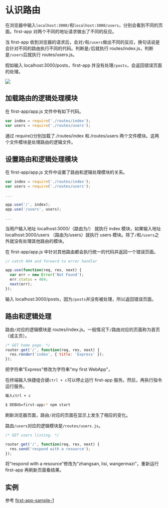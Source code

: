 # 认识路由

在浏览器中输入`localhost:3000/`和`localhost:3000/users`，分别会看到不同的页面。first-app 对两个不同的地址请求做出了不同的反应。

当 first-app 收到浏览器的请求后，会对`/`和`/users`做出不同的反应，换句话说是会针对不同的路由执行不同的代码。判断是`/`后就执行 routes/index.js，判断是`/users`后就执行 routes/users.js。

假如输入 localhost:3000/posts，first-app 并没有处理`/posts`，会返回错误页面的处理。

![](/assets/route-map.png)

## 加载路由的逻辑处理模块

在 first-app/app.js 文件中有如下代码。

```javascript
var index = require('./routes/index');
var users = require('./routes/users');
```

通过 require\(\)分别加载了./routes/index 和./routes/users 两个文件模块。这两个文件模块是处理路由的逻辑文件。

## 设置路由和逻辑处理模块

在 first-app/app.js 文件中设置了路由和逻辑处理模块的关系。

```javascript
var index = require('./routes/index');
var users = require('./routes/users');

...

app.use('/', index);
app.use('/users', users);

...
```

当用户输入地址 localhost:3000/（路由为/） 就执行 index 模块，如果输入地址 localhost:3000/users （路由为/users）就执行 users 模块。除了`/`和`/users`之外就没有处理其他路由的模块。

在 first-app/app.js 中针对其他路由都会执行统一的代码并返回一个错误页面。

```javascript
// catch 404 and forward to error handler

app.use(function(req, res, next) {
  var err = new Error('Not Found');
  err.status = 404;
  next(err);
});
```

输入 localhost:3000/posts，因为`/posts`并没有被处理，所以返回错误页面。

## 路由和逻辑处理

路由`/`对应的逻辑模块是 routes/index.js。一般情况下`/`路由对应的页面称为首页（或主页）。

```javascript
/* GET home page. */
router.get('/', function(req, res, next) {
  res.render('index', { title: 'Express' });
});
```

把字符串"Express"修改为字符串"my first WebApp"，

在终端输入快捷组合键`ctrl + c`可以停止运行 first-app 服务。然后，再执行指令运行服务。

```bash
输入ctrl + c

$ DEBUG=first-app:* npm start
```

刷新浏览器页面，路由`/`对应的页面在显示上发生了相应的变化。

路由`/users`对应的逻辑模块是`/routes/users.js`。

```javascript
/* GET users listing. */

router.get('/', function(req, res, next) {
  res.send('respond with a resource');
});
```

将“respond with a resource”修改为“zhangsan, lisi, wangermazi”，重新运行 first-app 再刷新页面看结果。

## 实例

参考 [first-app-sample-1](https://github.com/xugy0926/learn-webapp-sample/tree/master/first-app-sample-1)
